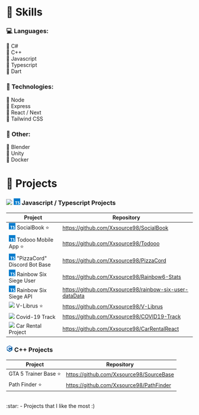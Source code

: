 # :stars: Skills
### **:computer: Languages:**<br>
:small_blue_diamond: C# <br>
:small_blue_diamond: C++ <br>
:small_blue_diamond: Javascript <br>
:small_blue_diamond: Typescript <br>
:small_blue_diamond: Dart <br>

### **:wrench: Technologies:**<br>
:small_orange_diamond: Node <br>
:small_orange_diamond: Express <br>
:small_orange_diamond: React / Next <br>
:small_orange_diamond: Tailwind CSS <br>

### **:crystal_ball: Other:**<br>
:small_orange_diamond: Blender <br>
:small_orange_diamond: Unity <br>
:small_orange_diamond: Docker <br>

# :file_folder: Projects

### <img src='https://raw.github.com/voodootikigod/logo.js/master/js.png' width='18'/> <img src="https://raw.githubusercontent.com/devicons/devicon/master/icons/typescript/typescript-original.svg" width="18"/> Javascript / Typescript Projects
Project | Repository
------- | ----------
<img src="https://raw.githubusercontent.com/devicons/devicon/master/icons/typescript/typescript-original.svg" width="18"/> SocialBook :star: | https://github.com/Xxsource98/SocialBook
<img src="https://raw.githubusercontent.com/devicons/devicon/master/icons/typescript/typescript-original.svg" width="18"/> Todooo Mobile App :star: | https://github.com/Xxsource98/Todooo
<img src="https://raw.githubusercontent.com/devicons/devicon/master/icons/typescript/typescript-original.svg" width="18"/> "PizzaCord" Discord Bot Base | https://github.com/Xxsource98/PizzaCord
<img src="https://raw.githubusercontent.com/devicons/devicon/master/icons/typescript/typescript-original.svg" width="18"/> Rainbow Six Siege User | https://github.com/Xxsource98/Rainbow6-Stats
<img src="https://raw.githubusercontent.com/devicons/devicon/master/icons/typescript/typescript-original.svg" width="18"/> Rainbow Six Siege API | https://github.com/Xxsource98/rainbow-six-user-dataData 
<img src='https://raw.github.com/voodootikigod/logo.js/master/js.png' width='18'/> V-Librus :star: | https://github.com/Xxsource98/V-Librus
<img src='https://raw.github.com/voodootikigod/logo.js/master/js.png' width='18'/> Covid-19 Track | https://github.com/Xxsource98/COVID19-Track
<img src='https://raw.github.com/voodootikigod/logo.js/master/js.png' width='18'/> Car Rental Project | https://github.com/Xxsource98/CarRentalReact

### <img src="https://raw.githubusercontent.com/devicons/devicon/master/icons/c/c-original.svg" width="18"/> C++ Projects
Project | Repository
------------ | -------------
GTA 5 Trainer Base :star: | https://github.com/Xxsource98/SourceBase
Path Finder :star: | https://github.com/Xxsource98/PathFinder

<br>
:star: - Projects that I like the most :)
